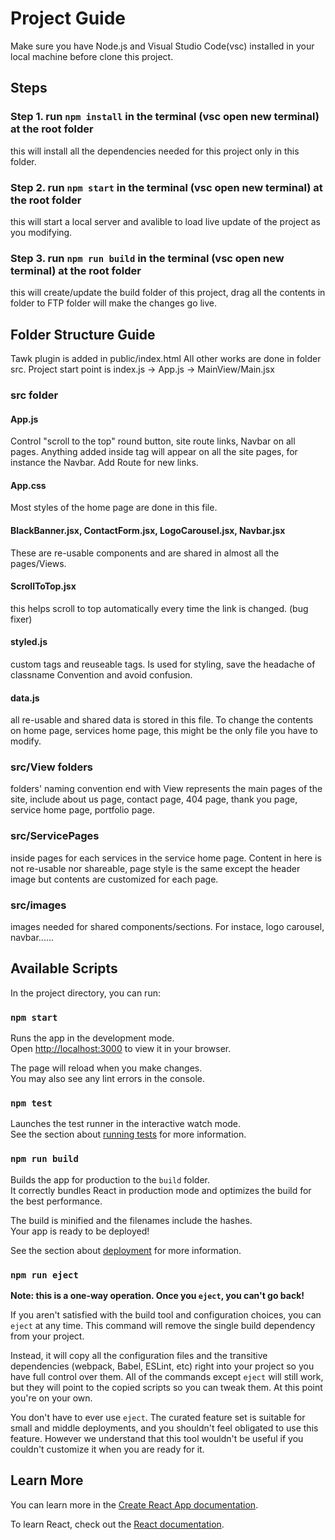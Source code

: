 # Project Guide

Make sure you have Node.js and Visual Studio Code(vsc) installed in your local machine before clone this project. 


## Steps

### Step 1. run `npm install` in the terminal (vsc open new terminal) at the root folder
this will install all the dependencies needed for this project only in this folder. 

### Step 2. run `npm start` in the terminal (vsc open new terminal) at the root folder
this will start a local server and avalible to load live update of the project as you modifying. 

### Step 3. run `npm run build` in the terminal (vsc open new terminal) at the root folder
this will create/update the build folder of this project, drag all the contents in folder to FTP folder will make the changes go live. 

## Folder Structure Guide
Tawk plugin is added in public/index.html
All other works are done in folder src. Project start point is index.js -> App.js -> MainView/Main.jsx
### src folder
#### App.js
Control "scroll to the top" round button, site route links, Navbar on all pages. Anything added inside <Router> tag will appear on all the site pages, for instance the Navbar. Add Route for new links. 
#### App.css
Most styles of the home page are done in this file. 
#### BlackBanner.jsx, ContactForm.jsx, LogoCarousel.jsx, Navbar.jsx
These are re-usable components and are shared in almost all the pages/Views. 
#### ScrollToTop.jsx
this helps scroll to top automatically every time the link is changed. (bug fixer)
#### styled.js
custom tags and reuseable tags. Is used for styling, save the headache of classname Convention and avoid confusion. 
#### data.js
all re-usable and shared data is stored in this file. To change the contents on home page, services home page, this might be the only file you have to modify. 
### src/View folders
folders' naming convention end with View represents the main pages of the site, include about us page, contact page, 404 page, thank you page, service home page, portfolio page. 
### src/ServicePages
inside pages for each services in the service home page. Content in here is not re-usable nor shareable, page style is the same except the header image but contents are customized for each page.
### src/images
images needed for shared components/sections. For instace, logo carousel, navbar......


## Available Scripts
In the project directory, you can run:

### `npm start`

Runs the app in the development mode.\
Open [http://localhost:3000](http://localhost:3000) to view it in your browser.

The page will reload when you make changes.\
You may also see any lint errors in the console.

### `npm test`

Launches the test runner in the interactive watch mode.\
See the section about [running tests](https://facebook.github.io/create-react-app/docs/running-tests) for more information.

### `npm run build`

Builds the app for production to the `build` folder.\
It correctly bundles React in production mode and optimizes the build for the best performance.

The build is minified and the filenames include the hashes.\
Your app is ready to be deployed!

See the section about [deployment](https://facebook.github.io/create-react-app/docs/deployment) for more information.

### `npm run eject`

**Note: this is a one-way operation. Once you `eject`, you can't go back!**

If you aren't satisfied with the build tool and configuration choices, you can `eject` at any time. This command will remove the single build dependency from your project.

Instead, it will copy all the configuration files and the transitive dependencies (webpack, Babel, ESLint, etc) right into your project so you have full control over them. All of the commands except `eject` will still work, but they will point to the copied scripts so you can tweak them. At this point you're on your own.

You don't have to ever use `eject`. The curated feature set is suitable for small and middle deployments, and you shouldn't feel obligated to use this feature. However we understand that this tool wouldn't be useful if you couldn't customize it when you are ready for it.

## Learn More

You can learn more in the [Create React App documentation](https://facebook.github.io/create-react-app/docs/getting-started).

To learn React, check out the [React documentation](https://reactjs.org/).